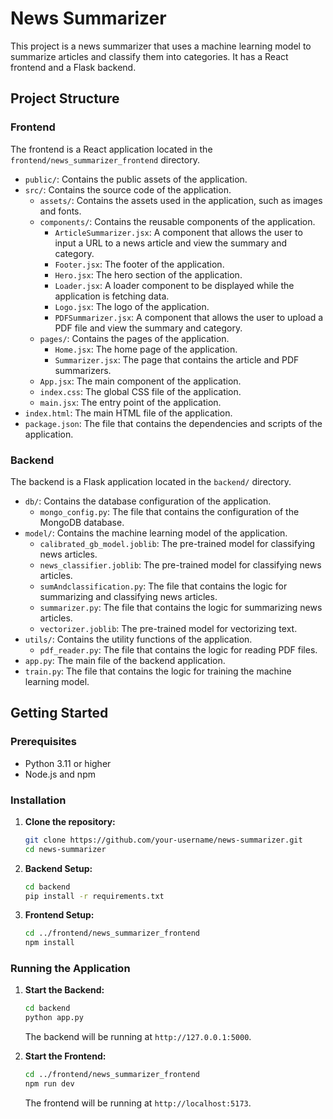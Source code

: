 # News Summarizer

This project is a news summarizer that uses a machine learning model to summarize articles and classify them into categories. It has a React frontend and a Flask backend.

## Project Structure

### Frontend

The frontend is a React application located in the `frontend/news_summarizer_frontend` directory.

-   `public/`: Contains the public assets of the application.
-   `src/`: Contains the source code of the application.
    -   `assets/`: Contains the assets used in the application, such as images and fonts.
    -   `components/`: Contains the reusable components of the application.
        -   `ArticleSummarizer.jsx`: A component that allows the user to input a URL to a news article and view the summary and category.
        -   `Footer.jsx`: The footer of the application.
        -   `Hero.jsx`: The hero section of the application.
        -   `Loader.jsx`: A loader component to be displayed while the application is fetching data.
        -   `Logo.jsx`: The logo of the application.
        -   `PDFSummarizer.jsx`: A component that allows the user to upload a PDF file and view the summary and category.
    -   `pages/`: Contains the pages of the application.
        -   `Home.jsx`: The home page of the application.
        -   `Summarizer.jsx`: The page that contains the article and PDF summarizers.
    -   `App.jsx`: The main component of the application.
    -   `index.css`: The global CSS file of the application.
    -   `main.jsx`: The entry point of the application.
-   `index.html`: The main HTML file of the application.
-   `package.json`: The file that contains the dependencies and scripts of the application.

### Backend

The backend is a Flask application located in the `backend/` directory.

-   `db/`: Contains the database configuration of the application.
    -   `mongo_config.py`: The file that contains the configuration of the MongoDB database.
-   `model/`: Contains the machine learning model of the application.
    -   `calibrated_gb_model.joblib`: The pre-trained model for classifying news articles.
    -   `news_classifier.joblib`: The pre-trained model for classifying news articles.
    -   `sumAndclassification.py`: The file that contains the logic for summarizing and classifying news articles.
    -   `summarizer.py`: The file that contains the logic for summarizing news articles.
    -   `vectorizer.joblib`: The pre-trained model for vectorizing text.
-   `utils/`: Contains the utility functions of the application.
    -   `pdf_reader.py`: The file that contains the logic for reading PDF files.
-   `app.py`: The main file of the backend application.
-   `train.py`: The file that contains the logic for training the machine learning model.

## Getting Started

### Prerequisites

-   Python 3.11 or higher
-   Node.js and npm

### Installation

1.  **Clone the repository:**

    ```bash
    git clone https://github.com/your-username/news-summarizer.git
    cd news-summarizer
    ```

2.  **Backend Setup:**

    ```bash
    cd backend
    pip install -r requirements.txt
    ```

3.  **Frontend Setup:**

    ```bash
    cd ../frontend/news_summarizer_frontend
    npm install
    ```

### Running the Application

1.  **Start the Backend:**

    ```bash
    cd backend
    python app.py
    ```

    The backend will be running at `http://127.0.0.1:5000`.

2.  **Start the Frontend:**

    ```bash
    cd ../frontend/news_summarizer_frontend
    npm run dev
    ```

    The frontend will be running at `http://localhost:5173`.
